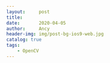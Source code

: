 ```yaml
---
layout:     post
title:      
date:       2020-04-05
author:     Ancy
header-img: img/post-bg-ios9-web.jpg
catalog: true
tags:
    - OpenCV
---
```


